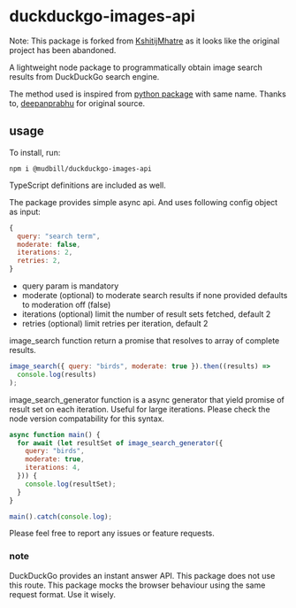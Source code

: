 # duckduckgo-images-api

Note: This package is forked from [KshitijMhatre](https://github.com/KshitijMhatre/duckduckgo-images-api) as it looks like the original project has been abandoned.

A lightweight node package to programmatically obtain image search results from DuckDuckGo search engine.

The method used is inspired from [python package](https://github.com/deepanprabhu/duckduckgo-images-api) with same name. Thanks to, [deepanprabhu](https://github.com/deepanprabhu) for original source.

## usage

To install, run:

```
npm i @mudbill/duckduckgo-images-api
```

TypeScript definitions are included as well.

The package provides simple async api. And uses following config object as input:

```js
{
  query: "search term",
  moderate: false,
  iterations: 2,
  retries: 2,
}
```

- query param is mandatory
- moderate (optional) to moderate search results if none provided defaults to moderation off (false)
- iterations (optional) limit the number of result sets fetched, default 2
- retries (optional) limit retries per iteration, default 2

image_search function return a promise that resolves to array of complete results.

```js
image_search({ query: "birds", moderate: true }).then((results) =>
  console.log(results)
);
```

image_search_generator function is a async generator that yield promise of result set on each iteration. Useful for large iterations. Please check the node version compatability for this syntax.

```js
async function main() {
  for await (let resultSet of image_search_generator({
    query: "birds",
    moderate: true,
    iterations: 4,
  })) {
    console.log(resultSet);
  }
}

main().catch(console.log);
```

Please feel free to report any issues or feature requests.

### note

DuckDuckGo provides an instant answer API. This package does not use this route. This package mocks the browser behaviour using the same request format. Use it wisely.

